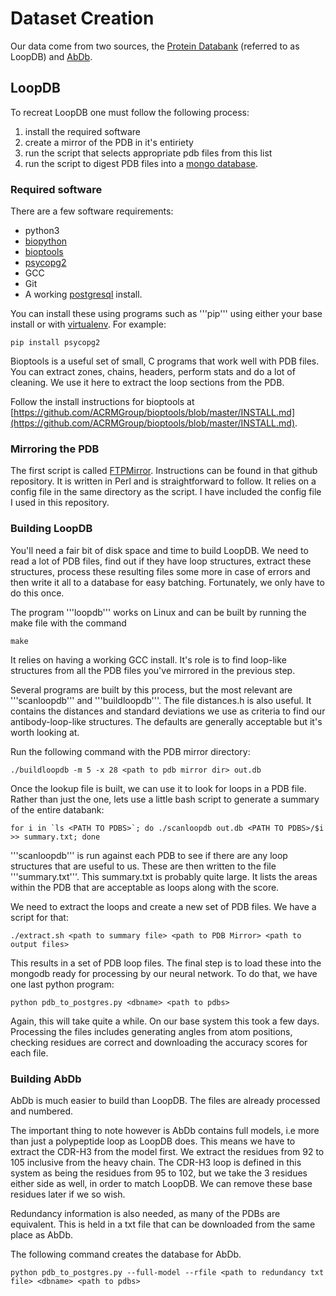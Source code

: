 # Dataset Creation

Our data come from two sources, the [Protein Databank]() (referred to as LoopDB) and [AbDb]().

## LoopDB 

To recreat LoopDB one must follow the following process:

1. install the required software
2. create a mirror of the PDB in it's entiriety
3. run the script that selects appropriate pdb files from this list
4. run the script to digest PDB files into a [mongo database]().

### Required software

There are a few software requirements:

* python3
* [biopython]()
* [bioptools](https://github.com/ACRMGroup/bioptools)
* [psycopg2]()
* GCC
* Git
* A working [postgresql]() install.

You can install these using programs such as '''pip''' using either your base install or with [virtualenv](). For example:

    pip install psycopg2

Bioptools is a useful set of small, C programs that work well with PDB files. You can extract zones, chains, headers, perform stats and do a lot of cleaning. We use it here to extract the loop sections from the PDB.

Follow the install instructions for bioptools at [https://github.com/ACRMGroup/bioptools/blob/master/INSTALL.md](https://github.com/ACRMGroup/bioptools/blob/master/INSTALL.md).

### Mirroring the PDB

The first script is called [FTPMirror](https://github.com/AndrewCRMartin/bioscripts/tree/master/ftpmirror). Instructions can be found in that github repository. It is written in Perl and is straightforward to follow. It relies on a config file in the same directory as the script. I have included the config file I used in this repository.

### Building LoopDB

You'll need a fair bit of disk space and time to build LoopDB. We need to read a lot of PDB files, find out if they have loop structures, extract these structures, process these resulting files some more in case of errors and then write it all to a database for easy batching. Fortunately, we only have to do this once.

The program '''loopdb''' works on Linux and can be built by running the make file with the command

    make

It relies on having a working GCC install. It's role is to find loop-like structures from all the PDB files you've mirrored in the previous step. 

Several programs are built by this process, but the most relevant are '''scanloopdb''' and '''buildloopdb'''. The file distances.h is also useful. It contains the distances and standard deviations we use as criteria to find our antibody-loop-like structures. The defaults are generally acceptable but it's worth looking at.

Run the following command with the PDB mirror directory:

    ./buildloopdb -m 5 -x 28 <path to pdb mirror dir> out.db

Once the lookup file is built, we can use it to look for loops in a PDB file. Rather than just the one, lets use a little bash script to generate a summary of the entire databank:

    for i in `ls <PATH TO PDBS>`; do ./scanloopdb out.db <PATH TO PDBS>/$i >> summary.txt; done
 
'''scanloopdb''' is run against each PDB to see if there are any loop structures that are useful to us. These are then written to the file '''summary.txt'''. This summary.txt is probably quite large. It lists the areas within the PDB that are acceptable as loops along with the score.

We need to extract the loops and create a new set of PDB files. We have a script for that:

    ./extract.sh <path to summary file> <path to PDB Mirror> <path to output files>

This results in a set of PDB loop files. The final step is to load these into the mongodb ready for processing by our neural network. To do that, we have one last python program:


    python pdb_to_postgres.py <dbname> <path to pdbs>

Again, this will take quite a while. On our base system this took a few days. Processing the files includes generating angles from atom positions, checking residues are correct and downloading the accuracy scores for each file.

### Building AbDb

AbDb is much easier to build than LoopDB. The files are already processed and numbered.

The important thing to note however is AbDb contains full models, i.e more than just a polypeptide loop as LoopDB does. This means we have to extract the CDR-H3 from the model first. We extract the residues from 92 to 105 inclusive from the heavy chain. The CDR-H3 loop is defined in this system as being the residues from 95 to 102, but we take the 3 residues either side as well, in order to match LoopDB. We can remove these base residues later if we so wish. 

Redundancy information is also needed, as many of the PDBs are equivalent. This is held in a txt file that can be downloaded from the same place as AbDb. 
 
The following command creates the database for AbDb.

    python pdb_to_postgres.py --full-model --rfile <path to redundancy txt file> <dbname> <path to pdbs>
